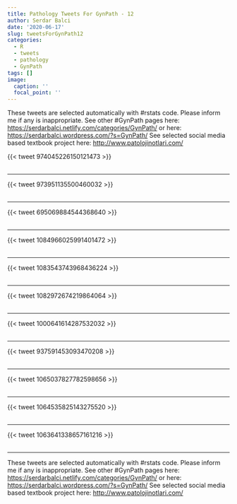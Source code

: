 ```yaml
---
title: Pathology Tweets For GynPath - 12
author: Serdar Balci
date: '2020-06-17'
slug: tweetsForGynPath12
categories:
  - R
  - tweets
  - pathology
  - GynPath
tags: []
image:
  caption: ''
  focal_point: ''
---
```



These tweets are selected automatically with #rstats code. Please inform me if any is inappropriate.
See other #GynPath pages here: https://serdarbalci.netlify.com/categories/GynPath/  or here: https://serdarbalci.wordpress.com/?s=GynPath/ 
See selected social media based textbook project here: http://www.patolojinotlari.com/

{{< tweet 974045226150121473 >}}
<br>
<br>
<hr>
{{< tweet 973951135500460032 >}}
<br>
<br>
<hr>
{{< tweet 695069884544368640 >}}
<br>
<br>
<hr>
{{< tweet 1084966025991401472 >}}
<br>
<br>
<hr>
{{< tweet 1083543743968436224 >}}
<br>
<br>
<hr>
{{< tweet 1082972674219864064 >}}
<br>
<br>
<hr>
{{< tweet 1000641614287532032 >}}
<br>
<br>
<hr>
{{< tweet 937591453093470208 >}}
<br>
<br>
<hr>
{{< tweet 1065037827782598656 >}}
<br>
<br>
<hr>
{{< tweet 1064535825143275520 >}}
<br>
<br>
<hr>
{{< tweet 1063641338657161216 >}}
<br>
<br>
<hr>


These tweets are selected automatically with #rstats code. Please inform me if any is inappropriate.
See other #GynPath pages here: https://serdarbalci.netlify.com/categories/GynPath/  or here: https://serdarbalci.wordpress.com/?s=GynPath/ 
See selected social media based textbook project here: http://www.patolojinotlari.com/
